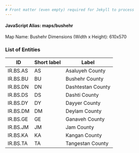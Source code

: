 ```yaml
---
# Front matter (even empty) required for Jekyll to process
---
```


#### JavaScript Alias: maps/bushehr

Map Name: Bushehr
Dimensions (Width x Height): 610x570





### List of Entities

ID | Short label | Label
---|---|---|
IR.BS.AS|AS|Asaluyeh County
IR.BS.BU|BU|Bushehr County
IR.BS.DN|DN|Dashtestan County
IR.BS.DS|DS|Dashti County
IR.BS.DY|DY|Dayyer County
IR.BS.DM|DM|Deylam County
IR.BS.GE|GE|Ganaveh County
IR.BS.JM|JM|Jam County
IR.BS.KA|KA|Kangan County
IR.BS.TA|TA|Tangestan County